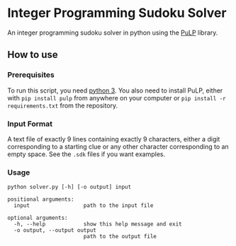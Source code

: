 # Integer Programming Sudoku Solver

An integer programming sudoku solver in python using the [PuLP](https://pypi.python.org/pypi/PuLP) library.

## How to use

### Prerequisites

To run this script, you need [python 3](https://www.python.org/downloads/).
You also need to install PuLP, either with `pip install pulp` from anywhere on your computer or `pip install -r requirements.txt` from the repository.

### Input Format

A text file of exactly 9 lines containing exactly 9 characters, either a digit corresponding to a starting clue or any other character corresponding to an empty space. See the `.sdk` files if you want examples.

### Usage

```
python solver.py [-h] [-o output] input

positional arguments:
  input                 path to the input file

optional arguments:
  -h, --help            show this help message and exit
  -o output, --output output
                        path to the output file
```
